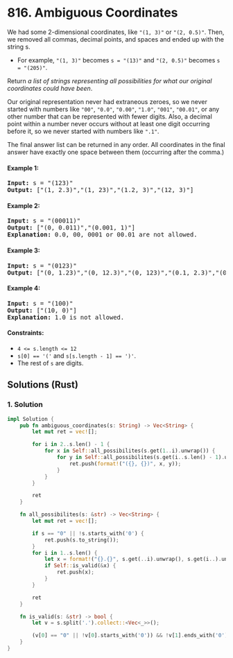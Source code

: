 # 816. Ambiguous Coordinates
We had some 2-dimensional coordinates, like `"(1, 3)"` or `"(2, 0.5)"`. Then, we removed all commas, decimal points, and spaces and ended up with the string s.
* For example, `"(1, 3)"` becomes `s = "(13)"` and `"(2, 0.5)"` becomes `s = "(205)"`.

Return *a list of strings representing all possibilities for what our original coordinates could have been*.

Our original representation never had extraneous zeroes, so we never started with numbers like `"00"`, `"0.0"`, `"0.00"`, `"1.0"`, `"001"`, `"00.01"`, or any other number that can be represented with fewer digits. Also, a decimal point within a number never occurs without at least one digit occurring before it, so we never started with numbers like `".1"`.

The final answer list can be returned in any order. All coordinates in the final answer have exactly one space between them (occurring after the comma.)

#### Example 1:
<pre>
<strong>Input:</strong> s = "(123)"
<strong>Output:</strong> ["(1, 2.3)","(1, 23)","(1.2, 3)","(12, 3)"]
</pre>

#### Example 2:
<pre>
<strong>Input:</strong> s = "(00011)"
<strong>Output:</strong> ["(0, 0.011)","(0.001, 1)"]
<strong>Explanation:</strong> 0.0, 00, 0001 or 00.01 are not allowed.
</pre>

#### Example 3:
<pre>
<strong>Input:</strong> s = "(0123)"
<strong>Output:</strong> ["(0, 1.23)","(0, 12.3)","(0, 123)","(0.1, 2.3)","(0.1, 23)","(0.12, 3)"]
</pre>

#### Example 4:
<pre>
<strong>Input:</strong> s = "(100)"
<strong>Output:</strong> ["(10, 0)"]
<strong>Explanation:</strong> 1.0 is not allowed.
</pre>

#### Constraints:
* `4 <= s.length <= 12`
* `s[0] == '('` and `s[s.length - 1] == ')'`.
* The rest of `s` are digits.

## Solutions (Rust)

### 1. Solution
```Rust
impl Solution {
    pub fn ambiguous_coordinates(s: String) -> Vec<String> {
        let mut ret = vec![];

        for i in 2..s.len() - 1 {
            for x in Self::all_possibilites(s.get(1..i).unwrap()) {
                for y in Self::all_possibilites(s.get(i..s.len() - 1).unwrap()) {
                    ret.push(format!("({}, {})", x, y));
                }
            }
        }

        ret
    }

    fn all_possibilites(s: &str) -> Vec<String> {
        let mut ret = vec![];

        if s == "0" || !s.starts_with('0') {
            ret.push(s.to_string());
        }
        for i in 1..s.len() {
            let x = format!("{}.{}", s.get(..i).unwrap(), s.get(i..).unwrap());
            if Self::is_valid(&x) {
                ret.push(x);
            }
        }

        ret
    }

    fn is_valid(s: &str) -> bool {
        let v = s.split('.').collect::<Vec<_>>();

        (v[0] == "0" || !v[0].starts_with('0')) && !v[1].ends_with('0')
    }
}
```
